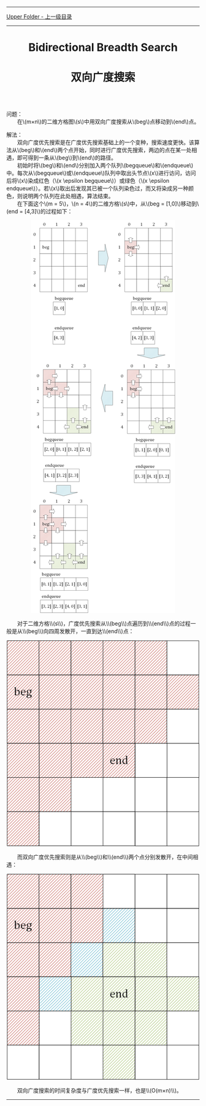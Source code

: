 <script type="text/javascript" async src="//cdn.bootcss.com/mathjax/2.7.0/MathJax.js?config=TeX-AMS-MML_HTMLorMML"></script>
<script type="text/javascript" async src="https://cdnjs.cloudflare.com/ajax/libs/mathjax/2.7.1/MathJax.js?config=TeX-MML-AM_CHTML"></script>


--------
[Upper Folder - 上一级目录](../)


--------
<h1 align="center">Bidirectional Breadth Search</h1>
<h1 align="center">双向广度搜索</h1>

<br>
<br>

问题： <br>
&emsp;&emsp;在\\(m×n\\)的二维方格图\\(s\\)中用双向广度搜索从\\(beg\\)点移动到\\(end\\)点。 <br>

解法： <br>
&emsp;&emsp;双向广度优先搜索是在广度优先搜索基础上的一个变种，搜索速度更快。该算法从\\(beg\\)和\\(end\\)两个点开始，同时进行广度优先搜索，两边的点在某一处相遇，即可得到一条从\\(beg\\)到\\(end\\)的路径。 <br>
&emsp;&emsp;初始时将\\(beg\\)和\\(end\\)分别加入两个队列\\(begqueue\\)和\\(endqueue\\)中。每次从\\(begqueue\\)或\\(endqueue\\)队列中取出头节点\\(x\\)进行访问，访问后将\\(x\\)染成红色（\\(x \epsilon begqueue\\)）或绿色（\\(x \epsilon endqueue\\)）。若\\(x\\)取出后发现其已被一个队列染色过，而又将染成另一种颜色，则说明两个队列在此处相遇，算法结束。 <br>
&emsp;&emsp;在下面这个\\(m = 5\\)，\\(n = 4\\)的二维方格\\(s\\)中，从\\(beg = [1,0]\\)移动到\\(end = [4,3]\\)的过程如下： <br>
<p align="center"><img src="../res/BidirectionalBreadthSearch1.png" /></p>
&emsp;&emsp;对于二维方格\\(s\\)，广度优先搜索从\\(beg\\)点遍历到\\(end\\)点的过程一般是从\\(beg\\)向四周发散开，一直到达\\(end\\)点： <br>
<p align="center"><img src="../res/BidirectionalBreadthSearch2.png" /></p>
&emsp;&emsp;而双向广度优先搜索则是从\\(beg\\)和\\(end\\)两个点分别发散开，在中间相遇： <br>
<p align="center"><img src="../res/BidirectionalBreadthSearch3.png" /></p>
&emsp;&emsp;双向广度搜索的时间复杂度与广度优先搜索一样，也是\\(O(m×n)\\)。 <br>


--------
